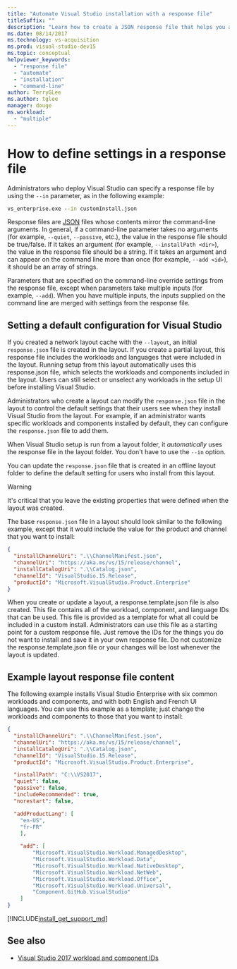 ```yaml
---
title: "Automate Visual Studio installation with a response file"
titleSuffix: ""
description: "Learn how to create a JSON response file that helps you automate your Visual Studio installation"
ms.date: 08/14/2017
ms.technology: vs-acquisition
ms.prod: visual-studio-dev15
ms.topic: conceptual
helpviewer_keywords:
  - "response file"
  - "automate"
  - "installation"
  - "command-line"
author: TerryGLee
ms.author: tglee
manager: douge
ms.workload:
  - "multiple"
---
```

# How to define settings in a response file

Administrators who deploy Visual Studio can specify a response file by using the `--in` parameter, as in the following example:

```cmd
vs_enterprise.exe --in customInstall.json
```

Response files are [JSON](http://json-schema.org/) files whose contents mirror the command-line arguments.  In general, if a command-line parameter takes no arguments (for example, `--quiet`, `--passive`, etc.), the value in the response file should be true/false.  If it takes an argument (for example, `--installPath <dir>`), the value in the response file should be a string.  If it takes an argument and can appear on the command line more than once (for example, `--add <id>`), it should be an array of strings.

Parameters that are specified on the command-line override settings from the response file, except when parameters take multiple inputs (for example, `--add`). When you have multiple inputs, the inputs supplied on the command line are merged with settings from the response file.

## Setting a default configuration for Visual Studio

If you created a network layout cache with the `--layout`, an initial `response.json` file is created in the layout. If you create a partial layout, this response file includes the workloads and languages that were included in the layout.  Running setup from this layout automatically uses this response.json file, which selects the workloads and components included in the layout.  Users can still select or unselect any workloads in the setup UI before installing Visual Studio.

Administrators who create a layout can modify the `response.json` file in the layout to control the default settings that their users see when they install Visual Studio from the layout.  For example, if an administrator wants specific workloads and components installed by default, they can configure the `response.json` file to add them.

When Visual Studio setup is run from a layout folder, it _automatically_ uses the response file in the layout folder.  You don't have to use the `--in` option.

You can update the `response.json` file that is created in an offline layout folder to define the default setting for users who install from this layout.

> [!WARNING]
> It's critical that you leave the existing properties that were defined when the layout was created.

The base `response.json` file in a layout should look similar to the following example, except that it would include the value for the product and channel that you want to install:

```json
{
  "installChannelUri": ".\\ChannelManifest.json",
  "channelUri": "https://aka.ms/vs/15/release/channel",
  "installCatalogUri": ".\\Catalog.json",
  "channelId": "VisualStudio.15.Release",
  "productId": "Microsoft.VisualStudio.Product.Enterprise"
}
```

When you create or update a layout, a response.template.json file is also created.  This file contains all of the workload, component, and language IDs that can be used.  This file is provided as a template for what all could be included in a custom install.  Administrators can use this file as a starting point for a custom response file.  Just remove the IDs for the things you do not want to install and save it in your own response file.  Do not customize the response.template.json file or your changes will be lost whenever the layout is updated.

## Example layout response file content

The following example installs Visual Studio Enterprise with six common workloads and components, and with both English and French UI languages. You can use this example as a template; just change the workloads and components to those that you want to install:

```json
{
  "installChannelUri": ".\\ChannelManifest.json",
  "channelUri": "https://aka.ms/vs/15/release/channel",
  "installCatalogUri": ".\\Catalog.json",
  "channelId": "VisualStudio.15.Release",
  "productId": "Microsoft.VisualStudio.Product.Enterprise",

  "installPath": "C:\\VS2017",
  "quiet": false,
  "passive": false,
  "includeRecommended": true,
  "norestart": false,

  "addProductLang": [
    "en-US",
    "fr-FR"
    ],

    "add": [
        "Microsoft.VisualStudio.Workload.ManagedDesktop",
        "Microsoft.VisualStudio.Workload.Data",
        "Microsoft.VisualStudio.Workload.NativeDesktop",
        "Microsoft.VisualStudio.Workload.NetWeb",
        "Microsoft.VisualStudio.Workload.Office",
        "Microsoft.VisualStudio.Workload.Universal",
        "Component.GitHub.VisualStudio"
    ]
}
```

[!INCLUDE[install_get_support_md](includes/install_get_support_md.md)]

## See also

* [Visual Studio 2017 workload and component IDs](workload-and-component-ids.md)
